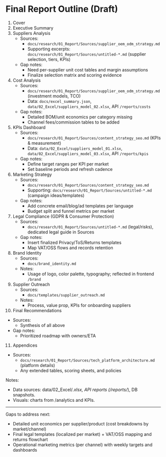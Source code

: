 # Final Report Outline (Draft)

1. Cover
2. Executive Summary
3. Suppliers Analysis
   - Sources:
     - `docs/research/01_Report/Sources/supplier_oem_odm_strategy.md`
     - Supporting excerpts: `docs/research/01_Report/Sources/untitled-*.md` (supplier selection, tiers, KPIs)
   - Gap notes:
     - Need per-supplier unit cost tables and margin assumptions
     - Finalize selection matrix and scoring evidence
4. Cost Analysis
   - Sources:
     - `docs/research/01_Report/Sources/supplier_oem_odm_strategy.md` (investment models, TCO)
     - Data: `docs/excel_summary.json`, `data/02_Excel/suppliers_model_02.xlsx`, API `/reports/costs`
   - Gap notes:
     - Detailed BOM/unit economics per category missing
     - Channel fees/commission tables to be added
5. KPIs Dashboard
   - Sources:
     - `docs/research/01_Report/Sources/content_strategy_seo.md` (KPIs & measurement)
     - Data: `data/02_Excel/suppliers_model_01.xlsx`, `data/02_Excel/suppliers_model_03.xlsx`, API `/reports/kpis`
   - Gap notes:
     - Define target ranges per KPI per market
     - Set baseline periods and refresh cadence
6. Marketing Strategy
   - Sources:
     - `docs/research/01_Report/Sources/content_strategy_seo.md`
     - Supporting: `docs/research/01_Report/Sources/untitled-*.md` (campaign ideas/templates)
   - Gap notes:
     - Add concrete email/blog/ad templates per language
     - Budget split and funnel metrics per market
7. Legal Compliance (GDPR & Consumer Protection)
   - Sources:
     - `docs/research/01_Report/Sources/untitled-*.md` (legal/risks), dedicated legal guide in Sources
   - Gap notes:
     - Insert finalized Privacy/ToS/Returns templates
     - Map VAT/OSS flows and records retention
8. Brand Identity
   - Sources:
     - `docs/brand_identity.md`
   - Notes:
     - Usage of logo, color palette, typography; reflected in frontend `/brand`
9. Supplier Outreach
   - Sources:
     - `docs/templates/supplier_outreach.md`
   - Notes:
     - Process, value prop, KPIs for onboarding suppliers
10. Final Recommendations
   - Sources:
     - Synthesis of all above
   - Gap notes:
     - Prioritized roadmap with owners/ETA
11. Appendices
   - Sources:
     - `docs/research/01_Report/Sources/tech_platform_architecture.md` (platform details)
     - Any extended tables, scoring sheets, and policies

Notes:
- Data sources: data/02_Excel/*.xlsx, API reports (/reports/*), DB snapshots.
- Visuals: charts from /analytics and KPIs.

---

Gaps to address next:
- Detailed unit economics per supplier/product (cost breakdowns by market/channel)
- Final legal templates (localized per market) + VAT/OSS mapping and returns flowchart
- Operational marketing metrics (per channel) with weekly targets and dashboards

